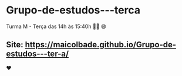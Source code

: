 # Grupo-de-estudos---terca
Turma M - Terça das 14h às 15:40h 🚴:clap:
:smile:
## Site: https://maicolbade.github.io/Grupo-de-estudos---ter-a/
:heart:
